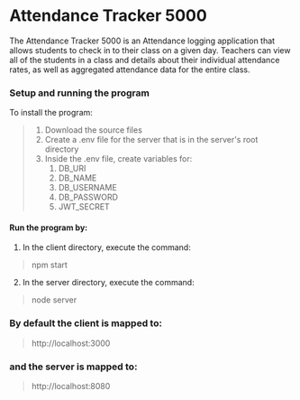 # Attendance Tracker 5000

The Attendance Tracker 5000 is an Attendance logging application that allows students to check in to their class on a given day.  Teachers can view all of the students in a class and details about their individual attendance rates, as well as aggregated attendance data for the entire class.


### Setup and running the program

To install the program: 
>1. Download the source files 
>2. Create a .env file for the server that is in the server's root directory
>3. Inside the .env file, create variables for:
>    1. DB_URI
>    2. DB_NAME
>    3. DB_USERNAME
>    4. DB_PASSWORD
>    5. JWT_SECRET

#### Run the program by:
1. In the client directory, execute the command:
>npm start
2. In the server directory, execute the command:
>node server

### By default the client is mapped to:
> http://localhost:3000
### and the server is mapped to:
> http://localhost:8080

